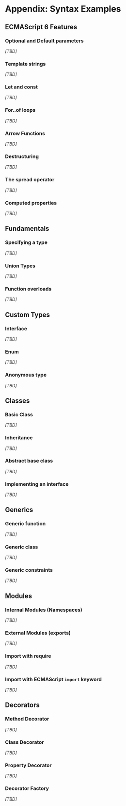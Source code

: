 # Appendix: Syntax Examples

## ECMAScript 6 Features

### Optional and Default parameters
*[TBD]*

### Template strings
*[TBD]*

### Let and const
*[TBD]*

### For..of loops
*[TBD]*

### Arrow Functions
*[TBD]*

### Destructuring
*[TBD]*

### The spread operator
*[TBD]*

### Computed properties
*[TBD]*

## Fundamentals

### Specifying a type
*[TBD]*

### Union Types
*[TBD]*

### Function overloads
*[TBD]*


## Custom Types

### Interface
*[TBD]*

### Enum
*[TBD]*

### Anonymous type
*[TBD]*


## Classes

### Basic Class
*[TBD]*

### Inheritance
*[TBD]*

### Abstract base class
*[TBD]*

### Implementing an interface
*[TBD]*


## Generics

### Generic function
*[TBD]*

### Generic class
*[TBD]*

### Generic constraints
*[TBD]*


## Modules

### Internal Modules (Namespaces)
*[TBD]*

### External Modules (exports)
*[TBD]*

### Import with require
*[TBD]*

### Import with ECMAScript `import` keyword
*[TBD]*


## Decorators

### Method Decorator
*[TBD]*

### Class Decorator
*[TBD]*

### Property Decorator
*[TBD]*

### Decorator Factory
*[TBD]*
